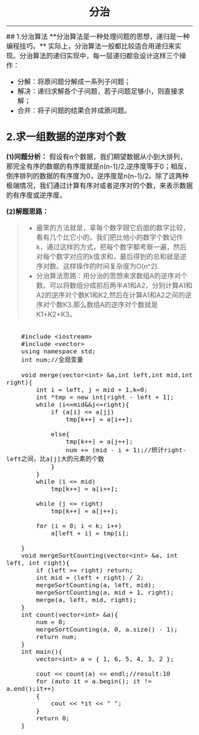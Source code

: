 # <center>  分治  </center>

---  
<font size=4>  
## 1.分治算法  
**分治算法是一种处理问题的思想，递归是一种编程技巧。** 实际上，分治算法一般都比较适合用递归来实现。分治算法的递归实现中，每一层递归都会设计这样三个操作：  

- 分解：将原问题分解成一系列子问题；  
- 解决：递归求解各个子问题，若子问题足够小，则直接求解；  
- 合并：将子问题的结果合并成原问题。  

## 2.求一组数据的逆序对个数  
**(1)问题分析：**  假设有n个数据，我们期望数据从小到大排列，那完全有序的数据的有序度就是n(n-1)/2,逆序度等于0；相反，倒序排列的数据的有序度为0，逆序度是n(n-1)/2。除了这两种极端情况，我们通过计算有序对或者逆序对的个数，来表示数据的有序度或逆序度。    

**(2)解题思路：** 
>- 最笨的方法就是，拿每个数字跟它后面的数字比较，看有几个比它小的。我们把比他小的数字个数记作k，通过这样的方式，把每个数字都考察一遍，然后对每个数字对应的k值求和，最后得到的总和就是逆序对数。这样操作的时间复杂度为O(n^2).
>- 分治算法思路：用分治的思想来求数组A的逆序对个数。可以将数组分成前后两半A1和A2，分别计算A1和A2的逆序对个数K1和K2,然后在计算A1和A2之间的逆序对个数K3.那么数组A的逆序对个数就是K1+K2+K3。
```

	#include <iostream>
	#include <vector>
	using namespace std;
	int num;//全局变量
	
	void merge(vector<int> &a,int left,int mid,int right){
		int i = left, j = mid + 1,k=0;
		int *tmp = new int[right - left + 1];
		while (i<=mid&&j<=right){
			if (a[i] <= a[j])
				tmp[k++] = a[i++];
			
			else{		
				tmp[k++] = a[j++]; 
				num += (mid - i + 1);//统计right-left之间，比a[j]大的元素的个数
			}
		}
		while (i <= mid)
			tmp[k++] = a[i++];
			
		while (j <= right) 
			tmp[k++] = a[j++];
			
		for (i = 0; i < k; i++)
			a[left + i] = tmp[i];
			
	}
	void mergeSortCounting(vector<int> &a, int left, int right){
		if (left >= right) return;
		int mid = (left + right) / 2;
		mergeSortCounting(a, left, mid);
		mergeSortCounting(a, mid + 1, right);
		merge(a, left, mid, right);
	}
	int count(vector<int> &a){
		num = 0;
		mergeSortCounting(a, 0, a.size() - 1);
		return num;
	}
	int main(){
		vector<int> a = { 1, 6, 5, 4, 3, 2 };
	
		cout << count(a) << endl;//result:10
		for (auto it = a.begin(); it != a.end();it++)
		{
			cout << *it << " ";
		}
		return 0;
	}
```


</front>